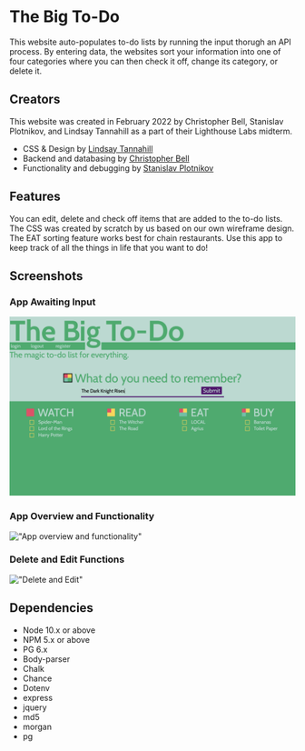 
# The Big To-Do 

This website auto-populates to-do lists by running the input thorugh an API process. By entering data, the websites sort your information into one of four categories where you can then check it off, change its category, or delete it. 

## Creators 
This website was created in February 2022 by Christopher Bell, Stanislav Plotnikov, and Lindsay Tannahill as a part of their Lighthouse Labs midterm. 

- CSS & Design by [Lindsay Tannahill](https://github.com/lbtannahill) 
- Backend and databasing by [Christopher Bell](https://github.com/CBBell99)
- Functionality and debugging by [Stanislav Plotnikov](https://github.com/Stas74)

## Features

You can edit, delete and check off items that are added to the to-do lists. The CSS was created by scratch by us based on our own wireframe design. The EAT sorting feature works best for chain restaurants. Use this app to keep track of all the things in life that you want to do! 

## Screenshots

### App Awaiting Input
!["Main page awaiting input"](https://github.com/CBBell99/smart-to-do-list/blob/master/pictures/Mainpagewithinput.png)

### App Overview and Functionality
!["App overview and functionality"](https://github.com/CBBell99/smart-to-do-list/blob/feature/edit/pictures/Overview_animation.gif)

### Delete and Edit Functions
!["Delete and Edit"](https://github.com/CBBell99/smart-to-do-list/blob/feature/edit/pictures/Delete_and_Edit_animation.gif)

## Dependencies

- Node 10.x or above
- NPM 5.x or above
- PG 6.x
- Body-parser
- Chalk
- Chance
- Dotenv
- express
- jquery
- md5
- morgan
- pg
